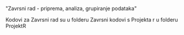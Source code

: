 "Zavrsni rad - priprema, analiza, grupiranje podataka" 

Kodovi za Zavrsni rad su u folderu Zavrsni
kodovi s Projekta r u folderu ProjektR
